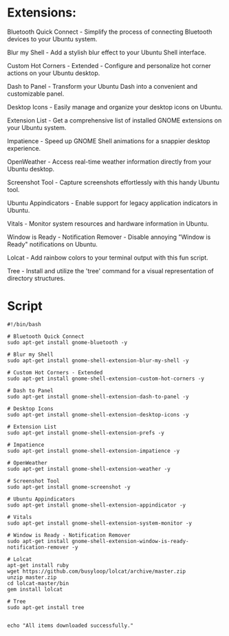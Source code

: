 # Extensions:
Bluetooth Quick Connect - Simplify the process of connecting Bluetooth devices to your Ubuntu system.

Blur my Shell - Add a stylish blur effect to your Ubuntu Shell interface.

Custom Hot Corners - Extended - Configure and personalize hot corner actions on your Ubuntu desktop.

Dash to Panel - Transform your Ubuntu Dash into a convenient and customizable panel.

Desktop Icons - Easily manage and organize your desktop icons on Ubuntu.

Extension List - Get a comprehensive list of installed GNOME extensions on your Ubuntu system.

Impatience - Speed up GNOME Shell animations for a snappier desktop experience.

OpenWeather - Access real-time weather information directly from your Ubuntu desktop.

Screenshot Tool - Capture screenshots effortlessly with this handy Ubuntu tool.

Ubuntu Appindicators - Enable support for legacy application indicators in Ubuntu.

Vitals - Monitor system resources and hardware information in Ubuntu.

Window is Ready - Notification Remover - Disable annoying "Window is Ready" notifications on Ubuntu.

Lolcat - Add rainbow colors to your terminal output with this fun script.

Tree - Install and utilize the 'tree' command for a visual representation of directory structures.

# Script
```
#!/bin/bash

# Bluetooth Quick Connect
sudo apt-get install gnome-bluetooth -y

# Blur my Shell
sudo apt-get install gnome-shell-extension-blur-my-shell -y

# Custom Hot Corners - Extended
sudo apt-get install gnome-shell-extension-custom-hot-corners -y

# Dash to Panel
sudo apt-get install gnome-shell-extension-dash-to-panel -y

# Desktop Icons
sudo apt-get install gnome-shell-extension-desktop-icons -y

# Extension List
sudo apt-get install gnome-shell-extension-prefs -y

# Impatience
sudo apt-get install gnome-shell-extension-impatience -y

# OpenWeather
sudo apt-get install gnome-shell-extension-weather -y

# Screenshot Tool
sudo apt-get install gnome-screenshot -y

# Ubuntu Appindicators
sudo apt-get install gnome-shell-extension-appindicator -y

# Vitals
sudo apt-get install gnome-shell-extension-system-monitor -y

# Window is Ready - Notification Remover
sudo apt-get install gnome-shell-extension-window-is-ready-notification-remover -y

# Lolcat
apt-get install ruby
wget https://github.com/busyloop/lolcat/archive/master.zip
unzip master.zip
cd lolcat-master/bin
gem install lolcat

# Tree
sudo apt-get install tree


echo "All items downloaded successfully."
```
